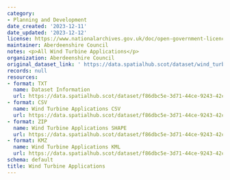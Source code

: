 ```yaml
---
category:
- Planning and Development
date_created: '2023-12-11'
date_updated: '2023-12-12'
license: https://www.nationalarchives.gov.uk/doc/open-government-licence/version/3/
maintainer: Aberdeenshire Council
notes: <p>All Wind Turbine Applications</p>
organization: Aberdeenshire Council
original_dataset_link: ' https://data.spatialhub.scot/dataset/wind_turbine_applications-as'
records: null
resources:
- format: TXT
  name: Dataset Information
  url: https://data.spatialhub.scot/dataset/f86dbc5e-3d71-44ce-9243-42c8f2026dc8/resource/096f4cd2-17ae-43d5-99ed-08c1495b304c/download/windturbinedatasetinfo.txt
- format: CSV
  name: Wind Turbine Applications CSV
  url: https://data.spatialhub.scot/dataset/f86dbc5e-3d71-44ce-9243-42c8f2026dc8/resource/37990aea-dea6-46ec-9376-430c1bb3eeb4/download/windturbineapplications_csv.csv
- format: ZIP
  name: Wind Turbine Applications SHAPE
  url: https://data.spatialhub.scot/dataset/f86dbc5e-3d71-44ce-9243-42c8f2026dc8/resource/a6820a58-9bd0-45f3-b18f-2a061456d7a0/download/windturbineapplications_10122023_shape.zip
- format: KMZ
  name: Wind Turbine Applications KML
  url: https://data.spatialhub.scot/dataset/f86dbc5e-3d71-44ce-9243-42c8f2026dc8/resource/7b1030d3-93aa-4567-913c-2a478f6d66f6/download/windturbineapplications_10122023_kml.kmz
schema: default
title: Wind Turbine Applications
---
```

